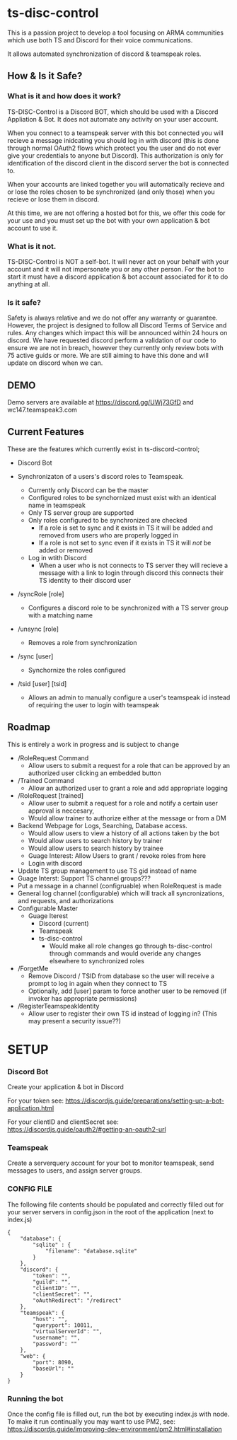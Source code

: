 # ts-disc-control

This is a passion project to develop a tool focusing on ARMA communities which use both TS and Discord for their voice communications. 

It allows automated synchronization of discord & teamspeak roles.

## How & Is it Safe?

### What is it and how does it work?
TS-DISC-Control is a Discord BOT, which should be used with a Discord Appliation & Bot. It does not automate any activity on your user account.

When you connect to a teamspeak server with this bot connected you will recieve a message inidcating you should log in with discord (this is done through normal OAuth2 flows which protect you the user and do not ever give your credentials to anyone but Discord). This authorization is only for identification of the discord client in the discord server the bot is connected to.

When your accounts are linked together you will automatically recieve and or lose the roles chosen to be synchronized (and only those) when you recieve or lose them in discord.

At this time, we are not offering a hosted bot for this, we offer this code for your use and you must set up the bot with your own application & bot account to use it.

### What is it not.
TS-DISC-Control is NOT a self-bot. It will never act on your behalf with your account and it will not impersonate you or any other person.
For the bot to start it must have a discord application & bot account associated for it to do anything at all.

### Is it safe?
Safety is always relative and we do not offer any warranty or guarantee. However, the project is designed to follow all Discord Terms of Service and rules. Any changes which impact this will be announced within 24 hours on discord. We have requested discord perform a validation of our code to ensure we are not in breach, however they currently only review bots with 75 active guids or more. We are still aiming to have this done and will update on discord when we can.

## DEMO

Demo servers are available at 
https://discord.gg/UWj73GfD
and 
wc147.teamspeak3.com

## Current Features
These are the features which currently exist in ts-discord-control;

- Discord Bot
- Synchronizaton of a users's discord roles to Teamspeak.
    - Currently only Discord can be the master
    - Configured roles to be synchornized must exist with an identical name in teamspeak
    - Only TS server group are supported
    - Only roles configured to be synchronized are checked
        - If a role is set to sync and it exists in TS it will be added and removed from users who are properly logged in
        - If a role is not set to sync even if it exists in TS it will *not* be added or removed
    - Log in wtith Discord
        - When a user who is not connects to TS server they will recieve a message with a link to login through discord this connects their TS identity to their discord user

- /syncRole [role]
    - Configures a discord role to be synchronized with a TS server group with a matching name
- /unsync [role]
    - Removes a role from synchronization
- /sync [user]
    - Synchornize the roles configured 
- /tsid [user] [tsid]
    - Allows an admin to manually configure a user's teamspeak id instead of requiring the user to login with teamspeak

## Roadmap
This is entirely a work in progress and is subject to change

- /RoleRequest Command
    - Allow users to submit a request for a role that can be approved by an authorized user clicking an embedded button
- /Trained Command
    - Allow an authorized user to grant a role and add appropriate logging
- /RoleRequest [trained]
    - Allow user to submit a request for a role and notify a certain user approval is neccesary,
    - Would allow trainer to authorize either at the message or from a DM
- Backend Webpage for Logs, Searching, Database access. 
    - Would allow users to view a history of all actions taken by the bot
    - Would allow users to search history by trainer
    - Would allow users to search history by trainee
    - Guage Interest: Allow Users to grant / revoke roles from here
    - Login with discord
- Update TS group management to use TS gid instead of name
- Guage Interst: Support TS channel groups???
- Put a message in a channel (configruable) when RoleRequest is made
- General log channel (configurable) which will track all syncronizations, and requests, and authorizations
- Configurable Master
    - Guage Iterest
        - Discord (current)
        - Teamspeak
        - ts-disc-control
            - Would make all role changes go through ts-disc-control through commands and would overide any changes elsewhere to synchronized roles
- /ForgetMe
    - Remove Discord / TSID from database so the user will receive a prompt to log in again when they connect to TS
    - Optionally, add [user] param to force another user to be removed (if invoker has appropriate permissions)
- /RegisterTeamspeakIdentity
    - Allow user to register their own TS id instead of logging in? (This may present a security issue??)


# SETUP

### Discord Bot

Create your application & bot in Discord

For your token see: https://discordjs.guide/preparations/setting-up-a-bot-application.html

For your clientID and clientSecret see: https://discordjs.guide/oauth2/#getting-an-oauth2-url

### Teamspeak

Create a serverquery account for your bot to monitor teamspeak, send messages to users, and assign server groups.

### CONFIG FILE

The following file contents should be populated and correctly filled out for your server servers in config.json in the root of the application (next to index.js)

```
{
    "database": {
        "sqlite" : {
            "filename": "database.sqlite"
        }
    },
    "discord": {
        "token": "",
        "guild": "",
        "clientID": "",
        "clientSecret": "",
        "oAuthRedirect": "/redirect"
    },
    "teamspeak": {
        "host": "",
        "queryport": 10011,
        "virtualServerId": "",
        "username": "",
        "password": ""
    },
    "web": {
        "port": 8090,
        "baseUrl": ""
    }
}

```
### Running the bot
Once the config file is filled out, run the bot by executing index.js with node.
To make it run continually you may want to use PM2, see: https://discordjs.guide/improving-dev-environment/pm2.html#installation

